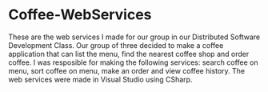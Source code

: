 # Coffee-WebServices
These are the web services I made for our group in our Distributed Software Development Class.
Our group of three decided to make a coffee application that can list the menu, find the nearest coffee shop and order coffee.
I was resposible for making the following services: search coffee on menu, sort coffee on menu, make an order and view coffee history.
The web services were made in Visual Studio using CSharp.

